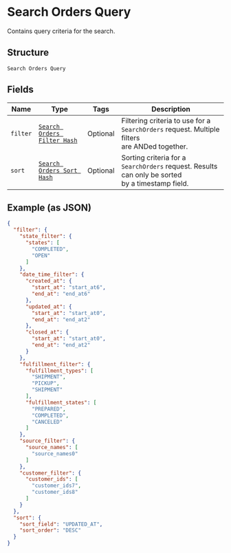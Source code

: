 
# Search Orders Query

Contains query criteria for the search.

## Structure

`Search Orders Query`

## Fields

| Name | Type | Tags | Description |
|  --- | --- | --- | --- |
| `filter` | [`Search Orders Filter Hash`](/doc/models/search-orders-filter.md) | Optional | Filtering criteria to use for a `SearchOrders` request. Multiple filters<br>are ANDed together. |
| `sort` | [`Search Orders Sort Hash`](/doc/models/search-orders-sort.md) | Optional | Sorting criteria for a `SearchOrders` request. Results can only be sorted<br>by a timestamp field. |

## Example (as JSON)

```json
{
  "filter": {
    "state_filter": {
      "states": [
        "COMPLETED",
        "OPEN"
      ]
    },
    "date_time_filter": {
      "created_at": {
        "start_at": "start_at6",
        "end_at": "end_at6"
      },
      "updated_at": {
        "start_at": "start_at0",
        "end_at": "end_at2"
      },
      "closed_at": {
        "start_at": "start_at0",
        "end_at": "end_at2"
      }
    },
    "fulfillment_filter": {
      "fulfillment_types": [
        "SHIPMENT",
        "PICKUP",
        "SHIPMENT"
      ],
      "fulfillment_states": [
        "PREPARED",
        "COMPLETED",
        "CANCELED"
      ]
    },
    "source_filter": {
      "source_names": [
        "source_names0"
      ]
    },
    "customer_filter": {
      "customer_ids": [
        "customer_ids7",
        "customer_ids8"
      ]
    }
  },
  "sort": {
    "sort_field": "UPDATED_AT",
    "sort_order": "DESC"
  }
}
```

